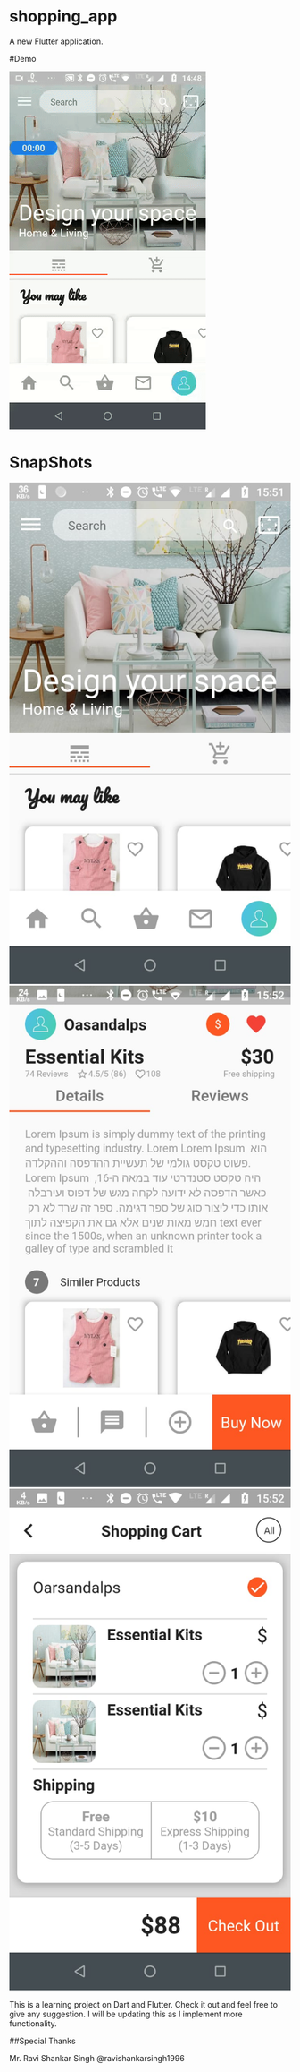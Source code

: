 # shopping_app

A new Flutter application.

#Demo

<img src="extra/demo.gif"/>

# SnapShots

<img src="extra/snap3.jpeg"/>
<img src="extra/snap2.jpeg"/>
<img src="extra/snap1.jpeg"/>

This is a learning project on Dart and Flutter. Check it out and feel free to give any suggestion.
I will be updating this as I implement more functionality.



##Special Thanks

Mr. Ravi Shankar Singh @ravishankarsingh1996
